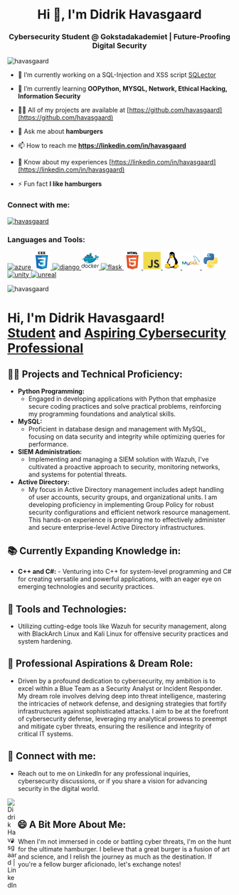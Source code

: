 <h1 align="center">Hi 👋, I'm Didrik Havasgaard</h1>
<h3 align="center">Cybersecurity Student @ Gokstadakademiet | Future-Proofing Digital Security</h3>

<p align="left"> <img src="https://komarev.com/ghpvc/?username=havasgaard&label=Profile%20views&color=0e75b6&style=flat" alt="havasgaard" /> </p>

- 🔭 I’m currently working on a SQL-Injection and XSS script [SQLector](https://github.com/havasgaard/SQLector)

- 🌱 I’m currently learning **OOPython, MYSQL, Network, Ethical Hacking, Information Security**

- 👨‍💻 All of my projects are available at [https://github.com/havasgaard](https://github.com/havasgaard)

- 💬 Ask me about **hamburgers**

- 📫 How to reach me **https://linkedin.com/in/havasgaard**

- 📄 Know about my experiences [https://linkedin.com/in/havasgaard](https://linkedin.com/in/havasgaard)

- ⚡ Fun fact **I like hamburgers**

<h3 align="left">Connect with me:</h3>
<p align="left">
<a href="https://linkedin.com/in/havasgaard" target="blank"><img align="center" src="https://raw.githubusercontent.com/rahuldkjain/github-profile-readme-generator/master/src/images/icons/Social/linked-in-alt.svg" alt="havasgaard" height="30" width="40" /></a>
</p>

<h3 align="left">Languages and Tools:</h3>
<p align="left"> <a href="https://azure.microsoft.com/en-in/" target="_blank" rel="noreferrer"> <img src="https://www.vectorlogo.zone/logos/microsoft_azure/microsoft_azure-icon.svg" alt="azure" width="40" height="40"/> </a> <a href="https://www.w3schools.com/css/" target="_blank" rel="noreferrer"> <img src="https://raw.githubusercontent.com/devicons/devicon/master/icons/css3/css3-original-wordmark.svg" alt="css3" width="40" height="40"/> </a> <a href="https://www.djangoproject.com/" target="_blank" rel="noreferrer"> <img src="https://cdn.worldvectorlogo.com/logos/django.svg" alt="django" width="40" height="40"/> </a> <a href="https://www.docker.com/" target="_blank" rel="noreferrer"> <img src="https://raw.githubusercontent.com/devicons/devicon/master/icons/docker/docker-original-wordmark.svg" alt="docker" width="40" height="40"/> </a> <a href="https://flask.palletsprojects.com/" target="_blank" rel="noreferrer"> <img src="https://www.vectorlogo.zone/logos/pocoo_flask/pocoo_flask-icon.svg" alt="flask" width="40" height="40"/> </a> <a href="https://www.w3.org/html/" target="_blank" rel="noreferrer"> <img src="https://raw.githubusercontent.com/devicons/devicon/master/icons/html5/html5-original-wordmark.svg" alt="html5" width="40" height="40"/> </a> <a href="https://developer.mozilla.org/en-US/docs/Web/JavaScript" target="_blank" rel="noreferrer"> <img src="https://raw.githubusercontent.com/devicons/devicon/master/icons/javascript/javascript-original.svg" alt="javascript" width="40" height="40"/> </a> <a href="https://www.linux.org/" target="_blank" rel="noreferrer"> <img src="https://raw.githubusercontent.com/devicons/devicon/master/icons/linux/linux-original.svg" alt="linux" width="40" height="40"/> </a> <a href="https://www.mysql.com/" target="_blank" rel="noreferrer"> <img src="https://raw.githubusercontent.com/devicons/devicon/master/icons/mysql/mysql-original-wordmark.svg" alt="mysql" width="40" height="40"/> </a> <a href="https://www.python.org" target="_blank" rel="noreferrer"> <img src="https://raw.githubusercontent.com/devicons/devicon/master/icons/python/python-original.svg" alt="python" width="40" height="40"/> </a> <a href="https://unity.com/" target="_blank" rel="noreferrer"> <img src="https://www.vectorlogo.zone/logos/unity3d/unity3d-icon.svg" alt="unity" width="40" height="40"/> </a> <a href="https://unrealengine.com/" target="_blank" rel="noreferrer"> <img src="https://raw.githubusercontent.com/kenangundogan/fontisto/036b7eca71aab1bef8e6a0518f7329f13ed62f6b/icons/svg/brand/unreal-engine.svg" alt="unreal" width="40" height="40"/> </a> </p>

<p><img align="center" src="https://github-readme-stats.vercel.app/api/top-langs?username=havasgaard&show_icons=true&locale=en&layout=compact" alt="havasgaard" /></p>

<h1>Hi, I'm Didrik Havasgaard! <br/><a href="https://github.com/havasgaard">Student</a> and <a href="https://linkedin.com/in/havasgaard">Aspiring Cybersecurity Professional</a></h1>

<h2>👨‍💻 Projects and Technical Proficiency:</h2>

- <b>Python Programming:</b>
  - Engaged in developing applications with Python that emphasize secure coding practices and solve practical problems, reinforcing my programming foundations and analytical skills.
- <b>MySQL:</b>
  - Proficient in database design and management with MySQL, focusing on data security and integrity while optimizing queries for performance.
- <b>SIEM Administration:</b>
  - Implementing and managing a SIEM solution with Wazuh, I've cultivated a proactive approach to security, monitoring networks, and systems for potential threats.
- <b>Active Directory:</b>
  - My focus in Active Directory management includes adept handling of user accounts, security groups, and organizational units. I am developing proficiency in implementing Group Policy for robust security configurations and efficient network resource management. This hands-on experience is preparing me to effectively administer and secure enterprise-level Active Directory infrastructures.

<h2>📚 Currently Expanding Knowledge in:</h2>

- <b>C++ and C#:</b> - Venturing into C++ for system-level programming and C# for creating versatile and powerful applications, with an eager eye on emerging technologies and security practices.

<h2>🔧 Tools and Technologies:</h2>

- Utilizing cutting-edge tools like Wazuh for security management, along with BlackArch Linux and Kali Linux for offensive security practices and system hardening.

<h2> 💼 Professional Aspirations & Dream Role:</h2>

- Driven by a profound dedication to cybersecurity, my ambition is to excel within a Blue Team as a Security Analyst or Incident Responder. My dream role involves delving deep into threat intelligence, mastering the intricacies of network defense, and designing strategies that fortify infrastructures against sophisticated attacks. I aim to be at the forefront of cybersecurity defense, leveraging my analytical prowess to preempt and mitigate cyber threats, ensuring the resilience and integrity of critical IT systems.

<h2> 🤳 Connect with me:</h2>

- Reach out to me on LinkedIn for any professional inquiries, cybersecurity discussions, or if you share a vision for advancing security in the digital world.

[<img align="left" alt="Didrik Havasgaard | LinkedIn" width="22px" src="https://cdn.jsdelivr.net/npm/simple-icons@v3/icons/linkedin.svg" />][linkedin]

<br />

<h2> 😄 A Bit More About Me:</h2>

- When I'm not immersed in code or battling cyber threats, I'm on the hunt for the ultimate hamburger. I believe that a great burger is a fusion of art and science, and I relish the journey as much as the destination. If you're a fellow burger aficionado, let's exchange notes!

[linkedin]: https://linkedin.com/in/havasgaard
